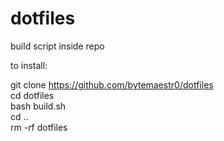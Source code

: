 # dotfiles
build script inside repo

to install:

git clone https://github.com/bytemaestr0/dotfiles <br>
cd dotfiles <br>
bash build.sh <br>
cd .. <br> 
rm -rf dotfiles <br>
